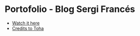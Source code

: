 # Portofolio - Blog Sergi Francés
- [Watch it here](https://francessergi.github.io/portofolio-hugo/)
- [Credits to Toha](https://github.com/hugo-toha/toha)